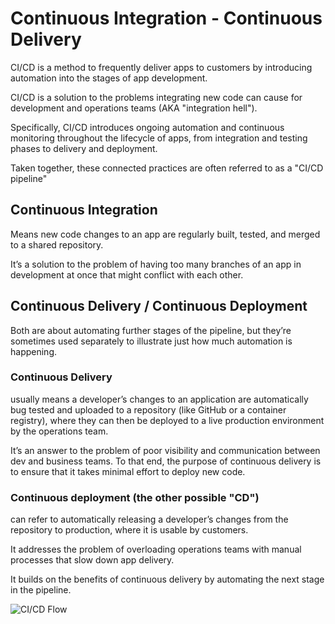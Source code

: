 # Continuous Integration - Continuous Delivery
CI/CD is a method to frequently deliver apps to customers by introducing automation into the stages of app development.

CI/CD is a solution to the problems integrating new code can cause for development and operations teams (AKA "integration hell").

Specifically, CI/CD introduces ongoing automation and continuous monitoring throughout the lifecycle of apps, from integration and testing phases to delivery and deployment.

Taken together, these connected practices are often referred to as a "CI/CD pipeline"

## Continuous Integration
Means new code changes to an app are regularly built, tested, and merged to a shared repository.

It’s a solution to the problem of having too many branches of an app in development at once that might conflict with each other.

## Continuous Delivery / Continuous Deployment
Both are about automating further stages of the pipeline, but they’re sometimes used separately to illustrate just how much automation is happening.

### Continuous Delivery

usually means a developer’s changes to an application are automatically bug tested and uploaded to a repository (like GitHub or a container registry), where they can then be deployed to a live production environment by the operations team.

It’s an answer to the problem of poor visibility and communication between dev and business teams. To that end, the purpose of continuous delivery is to ensure that it takes minimal effort to deploy new code.

### Continuous deployment (the other possible "CD")
can refer to automatically releasing a developer’s changes from the repository to production, where it is usable by customers.

It addresses the problem of overloading operations teams with manual processes that slow down app delivery.

It builds on the benefits of continuous delivery by automating the next stage in the pipeline.

![CI/CD Flow](https://www.redhat.com/cms/managed-files/styles/wysiwyg_full_width/s3/ci-cd-flow-desktop.png?itok=2EX0MpQZ "CI/CD Flow")